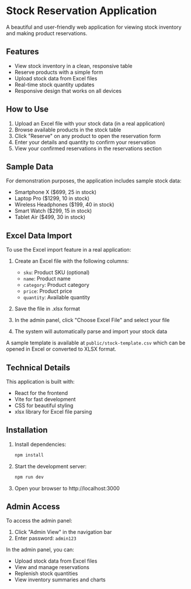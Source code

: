 # Stock Reservation Application

A beautiful and user-friendly web application for viewing stock inventory and making product reservations.

## Features

- View stock inventory in a clean, responsive table
- Reserve products with a simple form
- Upload stock data from Excel files
- Real-time stock quantity updates
- Responsive design that works on all devices

## How to Use

1. Upload an Excel file with your stock data (in a real application)
2. Browse available products in the stock table
3. Click "Reserve" on any product to open the reservation form
4. Enter your details and quantity to confirm your reservation
5. View your confirmed reservations in the reservations section

## Sample Data

For demonstration purposes, the application includes sample stock data:
- Smartphone X ($699, 25 in stock)
- Laptop Pro ($1299, 10 in stock)
- Wireless Headphones ($199, 40 in stock)
- Smart Watch ($299, 15 in stock)
- Tablet Air ($499, 30 in stock)

## Excel Data Import

To use the Excel import feature in a real application:

1. Create an Excel file with the following columns:
   - `sku`: Product SKU (optional)
   - `name`: Product name
   - `category`: Product category
   - `price`: Product price
   - `quantity`: Available quantity

2. Save the file in .xlsx format

3. In the admin panel, click "Choose Excel File" and select your file

4. The system will automatically parse and import your stock data

A sample template is available at `public/stock-template.csv` which can be opened in Excel or converted to XLSX format.

## Technical Details

This application is built with:
- React for the frontend
- Vite for fast development
- CSS for beautiful styling
- xlsx library for Excel file parsing

## Installation

1. Install dependencies:
   ```bash
   npm install
   ```

2. Start the development server:
   ```bash
   npm run dev
   ```

3. Open your browser to http://localhost:3000

## Admin Access

To access the admin panel:
1. Click "Admin View" in the navigation bar
2. Enter password: `admin123`

In the admin panel, you can:
- Upload stock data from Excel files
- View and manage reservations
- Replenish stock quantities
- View inventory summaries and charts